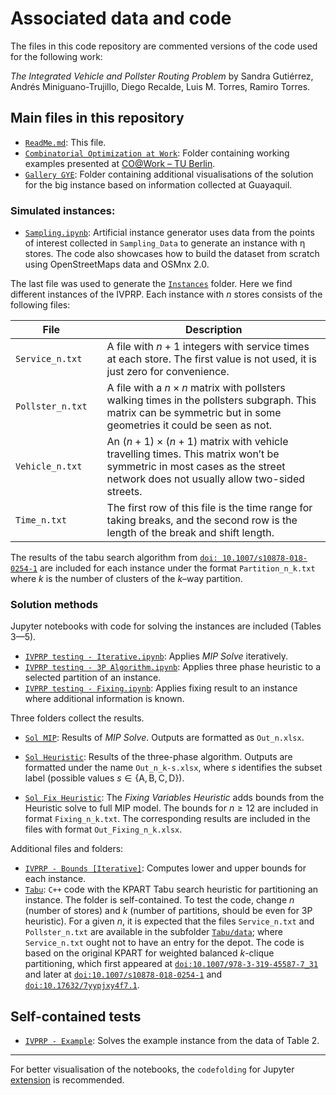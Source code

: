

# Associated data and code

The files in this code repository are commented versions of the code used for the following work:

_The Integrated Vehicle and Pollster Routing Problem_ by Sandra Gutiérrez, Andrés Miniguano-Trujillo, Diego Recalde, Luis M. Torres, Ramiro Torres.

## Main files in this repository

* [`ReadMe.md`](README.md): This file.
* [`Combinatorial Optimization at Work`](Combinatorial%20Optimization%20At%20Work): Folder containing working examples presented at [CO@Work – TU Berlin](https://co-at-work.zib.de/berlin2020/).
* [`Gallery GYE`](Gallery%20GYE): Folder containing additional visualisations of the solution for the big instance based on information collected at Guayaquil.

### Simulated instances: 

* [`Sampling.ipynb`](Sampling.ipynb): Artificial instance generator uses data from the points of interest collected in `Sampling_Data` to generate an instance with η stores. The code also showcases how to build the dataset from scratch using OpenStreetMaps data and OSMnx 2.0.

The last file was used to generate the [`Instances`](Instances) folder. Here we find different instances of the IVPRP.
Each instance with $n$ stores consists of the following files:

| File             |   | Description                                                                                                                                                                 |
|------------------|---|-----------------------------------------------------------------------------------------------------------------------------------------------------------------------------|
| `Service_n.txt`  |   | A file with $n+1$ integers with service times at each store.  The first value is not used, it is just zero for convenience.                                                 |
| `Pollster_n.txt` |   | A file with a $n\times n$ matrix with pollsters walking times  in the pollsters subgraph. This matrix can be symmetric but in  some geometries it could be seen as not.     |
| `Vehicle_n.txt`  |   | An $(n+1)\times (n+1)$ matrix with vehicle travelling times.  This matrix won’t be symmetric in most cases as the street  network does not usually allow two-sided streets. |
| `Time_n.txt`     |   | The first row of this file is the time range for taking breaks,  and the second row is the length of the break and shift length.                                            |


The results of the tabu search algorithm from [`doi: 10.1007/s10878-018-0254-1`](https://doi.org/10.1007/s10878-018-0254-1) are included for each instance under the format `Partition_n_k.txt` where $k$ is the number of clusters of the $k$–way partition.



### Solution methods


Jupyter notebooks with code for solving the instances are included (Tables 3—5). 


* [`IVPRP testing - Iterative.ipynb`](IVPRP%20testing%20-%20Iterative.ipynb): Applies _MIP Solve_ iteratively.
* [`IVPRP testing - 3P Algorithm.ipynb`](IVPRP%20testing%20-%203P%20Algorithm.ipynb): Applies three phase heuristic to a selected partition of an instance.
* [`IVPRP testing - Fixing.ipynb`](IVPRP%20testing%20-%20Fixing.ipynb): Applies fixing result to an instance where additional information is known.

Three folders collect the results.


* [`Sol MIP`](Sol%20MIP): Results of _MIP Solve_. Outputs are formatted as `Out_n.xlsx`.

* [`Sol Heuristic`](Sol%20Heuristic): Results of the three-phase algorithm. Outputs are formatted under the name `Out_n_k-s.xlsx`, where $s$ identifies the subset label (possible values $s \in \{\text{A},\text{B},\text{C},\text{D}\}$).

* [`Sol Fix Heuristic`](Sol%20Fix%20Heuristic):
The _Fixing Variables Heuristic_ adds bounds from the Heuristic solve to full MIP model. The bounds for $n\geq 12$ are included in format `Fixing_n_k.txt`. The corresponding results are included in the files with format `Out_Fixing_n_k.xlsx`.


Additional files and folders:

* [`IVPRP - Bounds [Iterative]`](IVPRP%20-%20Bounds%20%5BIterative%5D.ipynb): Computes lower and upper bounds for each instance.
* [`Tabu`](Tabu): `C++` code with the KPART Tabu search heuristic for partitioning an instance. The folder is self-contained. To test the code, change $n$ (number of stores) and $k$ (number of partitions, should be even for 3P heuristic). For a given $n$, it is expected that the files `Service_n.txt` and `Pollster_n.txt` are available in the subfolder [`Tabu/data`](Tabu/data); where `Service_n.txt` ought not to have an entry for the depot. 
The code is based on the original KPART for weighted balanced $k$-clique partitioning, which first appeared at [`doi:10.1007/978-3-319-45587-7_31`](https://doi.org/10.1007/978-3-319-45587-7_31) and later at [`doi:10.1007/s10878-018-0254-1`](https://doi.org/10.1007/s10878-018-0254-1) and [`doi:10.17632/7yypjxy4f7.1`](http://dx.doi.org/10.17632/7yypjxy4f7.1).


## Self-contained tests

* [`IVPRP - Example`](IVPRP%20-%20Example.ipynb): Solves the example instance from the data of Table 2.




---

For better visualisation of the notebooks, the `codefolding` for Jupyter [extension](https://jupyter-contrib-nbextensions.readthedocs.io/en/latest/) is recommended.





